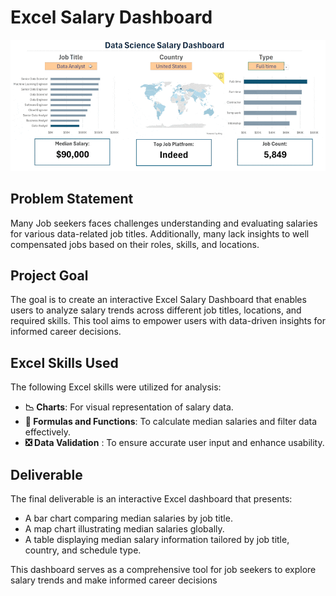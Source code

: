 # Excel Salary Dashboard

![1_Salary_Dashboard.png](../images/1_Salary_Dashboard_Final_Dashboard.gif)

## Problem Statement

Many Job seekers faces challenges understanding and evaluating salaries for various data-related job titles. Additionally, many lack insights to well compensated jobs based on their roles, skills, and locations. 

## Project Goal
The goal is to create an interactive Excel Salary Dashboard that enables users to analyze salary trends across different job titles, locations, and required skills. This tool aims to empower users with data-driven insights for informed career decisions.


## Excel Skills Used

The following Excel skills were utilized for analysis:

- **📉 Charts**: For visual representation of salary data.
- **🧮 Formulas and Functions**: To calculate median salaries and filter data effectively.
- **❎ Data Validation** : To ensure accurate user input and enhance usability.


## Deliverable
The final deliverable is an interactive Excel dashboard that presents:
- A bar chart comparing median salaries by job title.
- A map chart illustrating median salaries globally.
- A table displaying median salary information tailored by job title, country, and schedule type.

This dashboard serves as a comprehensive tool for job seekers to explore salary trends and make informed career decisions
